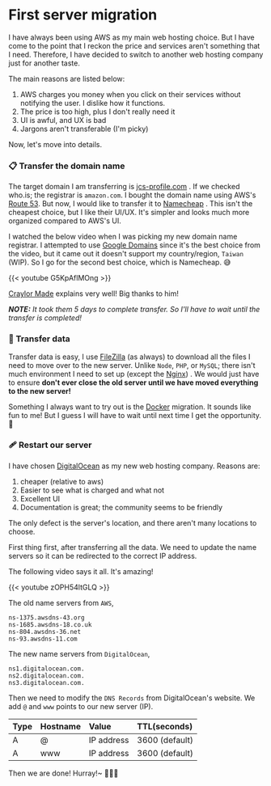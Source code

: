 # First server migration


I have always been using AWS as my main web hosting choice. But I
have come to the point that I reckon the price and services aren't
something that I need. Therefore, I have decided to switch to another
web hosting company just for another taste.

<!-- more -->

The main reasons are listed below:

1. AWS charges you money when you click on their services without
notifying the user. I dislike how it functions.
2. The price is too high, plus I don't really need it
3. UI is awful, and UX is bad
4. Jargons aren't transferable (I'm picky)

Now, let's move into details.

### 📋 Transfer the domain name

The target domain I am transferring is [jcs-profile.com](https://who.is/whois/jcs-profile.com)
. If we checked who.is; the registrar is `amazon.com`. I bought the
domain name using AWS's [Route 53](https://aws.amazon.com/route53/).
But now, I would like to transfer it to [Namecheap](https://www.namecheap.com/)
. This isn't the cheapest choice, but I like their UI/UX. It's
simpler and looks much more organized compared to AWS's UI.

I watched the below video when I was picking my new domain name registrar.
I attempted to use [Google Domains](https://domains.google/) since
it's the best choice from the video, but it came out it doesn't support
my country/region, `Taiwan` (WIP). So I go for the second best choice,
which is Namecheap. 😅

{{< youtube G5KpAflMOng >}}

[Craylor Made](https://www.youtube.com/c/CraylorMade) explains very well!
Big thanks to him!

***NOTE:** It took them 5 days to complete transfer. So I'll have to wait
until the transfer is completed!*

### 📂 Transfer data

Transfer data is easy, I use [FileZilla](https://filezilla-project.org/)
(as always) to download all the files I need to move over to the
new server. Unlike `Node`, `PHP`, or `MySQL`; there isn't much
environment I need to set up (except the [Nginx](https://www.nginx.com/))
. We would just have to ensure **don't ever close the old server
until we have moved everything to the new server!**

Something I always want to try out is the [Docker](https://www.docker.com/)
migration. It sounds like fun to me! But I guess I will have to wait
until next time I get the opportunity.🙂

### 🩹 Restart our server

I have chosen [DigitalOcean](https://www.digitalocean.com/) as my new
web hosting company. Reasons are:

1. cheaper (relative to aws)
2. Easier to see what is charged and what not
3. Excellent UI
4. Documentation is great; the community seems to be friendly

The only defect is the server's location, and there aren't many locations
to choose.

First thing first, after transferring all the data. We need to update
the name servers so it can be redirected to the correct IP address.

The following video says it all. It's amazing!

{{< youtube zOPH54ltGLQ >}}

The old name servers from `AWS`,

```
ns-1375.awsdns-43.org
ns-1685.awsdns-18.co.uk
ns-804.awsdns-36.net
ns-93.awsdns-11.com
```

The new name servers from `DigitalOcean`,

```
ns1.digitalocean.com.
ns2.digitalocean.com.
ns3.digitalocean.com.
```

Then we need to modify the `DNS Records` from DigitalOcean's website.
We add `@` and `www` points to our new server (IP).

| Type | Hostname | Value      | TTL(seconds)   |
|:-----|:---------|:-----------|:---------------|
| A    | @        | IP address | 3600 (default) |
| A    | www      | IP address | 3600 (default) |

Then we are done! Hurray!~ 🥳🎉🎊

